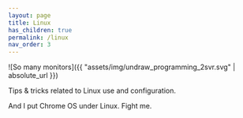 ```yaml
---
layout: page
title: Linux
has_children: true
permalink: /linux
nav_order: 3
---
```



![So many monitors]({{ "assets/img/undraw_programming_2svr.svg" | absolute_url }})

Tips & tricks related to Linux use and configuration.

And I put Chrome OS under Linux. Fight me.